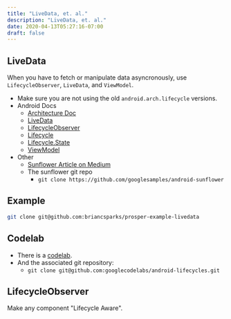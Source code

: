 ```yaml
---
title: "LiveData, et. al."
description: "LiveData, et. al."
date: 2020-04-13T05:27:16-07:00
draft: false
---
```


## LiveData

When you have to fetch or manipulate data asyncronously, use `LifecycleObserver`, `LiveData`,
and `ViewModel`.

* Make sure you are not using the old `android.arch.lifecycle` versions.
* Android Docs
  * [Architecture Doc](https://developer.android.com/topic/libraries/architecture/livedata)
  * [LiveData](https://developer.android.com/reference/androidx/lifecycle/LiveData)
  * [LifecycleObserver](https://developer.android.com/reference/androidx/lifecycle/LifecycleObserver)
  * [Lifecycle](https://developer.android.com/reference/androidx/lifecycle/Lifecycle)
  * [Lifecycle.State](https://developer.android.com/reference/androidx/lifecycle/Lifecycle.State)
  * [ViewModel](https://developer.android.com/reference/androidx/lifecycle/ViewModel)
* Other
  * [Sunflower Article on Medium](https://medium.com/androiddevelopers/introducing-android-sunflower-e421b43fe0c2)
  * The sunflower git repo
    * `git clone https://github.com/googlesamples/android-sunflower`

## Example

```sh
git clone git@github.com:briancsparks/prosper-example-livedata
```

## Codelab

* There is a [codelab](https://codelabs.developers.google.com/codelabs/android-lifecycles/index.html?index=..%2F..%2Findex#4).
* And the associated git repository:
  * `git clone git@github.com:googlecodelabs/android-lifecycles.git`

## LifecycleObserver

Make any component "Lifecycle Aware".

```java

```
